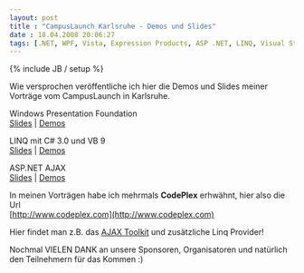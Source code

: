```yaml
---
layout: post
title : "CampusLaunch Karlsruhe - Demos und Slides"
date : 18.04.2008 20:06:27
tags: [.NET, WPF, Vista, Expression Products, ASP .NET, LINQ, Visual Studio 2008]
---
```

{% include JB / setup %}

Wie versprochen veröffentliche ich hier die Demos und Slides meiner Vorträge vom CampusLaunch in Karlsruhe.

Windows Presentation Foundation  
[Slides](http://www.vb-magazin.de/vblernen/uploads/CampusLaunch.Wpf.pdf) | [Demos](http://www.vb-magazin.de/vblernen/uploads/CampusLaunch.Wpf.zip)

LINQ mit C# 3.0 und VB 9  
[Slides](http://www.vb-magazin.de/vblernen/uploads/CampusLaunch.Linq.pdf) | [Demos](http://www.vb-magazin.de/vblernen/uploads/CampusLaunch.Linq.zip)

ASP.NET AJAX  
[Slides](http://www.vb-magazin.de/vblernen/uploads/CampusLaunch.Ajax.pdf) | [Demos](http://www.vb-magazin.de/vblernen/uploads/CampusLaunch.Ajax.zip)

In meinen Vorträgen habe ich mehrmals **CodePlex** erhwähnt, hier also die Url  
[http://www.codeplex.com](http://www.codeplex.com)

Hier findet man z.B. das [AJAX Toolkit](http://www.codeplex.com/AtlasControlToolkit) und zusätzliche Linq Provider!

Nochmal VIELEN DANK an unsere Sponsoren, Organisatoren und natürlich den Teilnehmern für das Kommen :)
